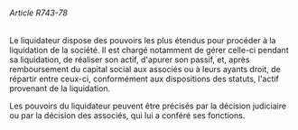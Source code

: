 ###### Article R743-78

Le liquidateur dispose des pouvoirs les plus étendus pour procéder à la liquidation de la société. Il est chargé notamment de gérer celle-ci pendant sa liquidation, de réaliser son actif, d'apurer son passif, et, après remboursement du capital social aux associés ou à leurs ayants droit, de répartir entre ceux-ci, conformément aux dispositions des statuts, l'actif provenant de la liquidation.

Les pouvoirs du liquidateur peuvent être précisés par la décision judiciaire ou par la décision des associés, qui lui a conféré ses fonctions.


